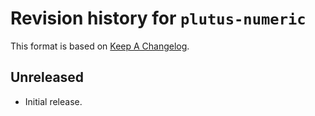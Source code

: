 # Revision history for `plutus-numeric`

This format is based on [Keep A Changelog](https://keepachangelog.com/en/1.0.0).

## Unreleased

* Initial release.
